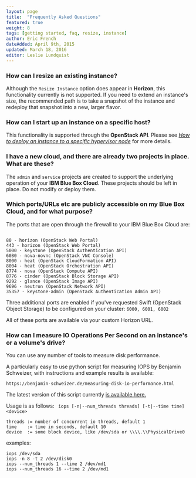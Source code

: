 ```yaml
---
layout: page
title:  "Frequently Asked Questions"
featured: true
weight: 8
tags: [getting started, faq, resize, instance]
author: Eric French
dateAdded: April 9th, 2015
updated: March 18, 2016
editor: Leslie Lundquist
---
```


### How can I resize an existing instance?

Although the `Resize Instance` option does appear in **Horizon**, this functionality currently is not supported. If you need to extend an instance's size, the recommended path is to take a snapshot of the instance and redeploy that snapshot into a new, larger flavor.



### How can I start up an instance on a specific host?
This functionality is supported through the **OpenStack API**.  Please see [_How to deploy an instance to a specific hypervisor node_](https://github.blueboxgrid.com/documentation/bluebox-docs/blob/master/Deploy_to_specific_hypervisor.md) for more details.



### I have a new cloud, and there are already two projects in place. What are these?

The `admin` and `service` projects are created to support the underlying operation of your **IBM Blue Box Cloud**. These projects should be left in place. Do not modify or deploy them.


### Which ports/URLs etc are publicly accessible on my Blue Box Cloud, and for what purpose?

The ports that are open through the firewall to your IBM Blue Box Cloud are:

```

80 - horizon (OpenStack Web Portal)
443 - horizon (OpenStack Web Portal)
5000 - keystone (OpenStack Authentication API)
6080 - nova-novnc (OpenStack VNC Console)
8000 - heat (OpenStack CloudFormation API)
8004 - heat (OpenStack Orchestration API)
8774 - nova (OpenStack Compute API)
8776 - cinder (OpenStack Block Storage API)
9292 - glance (OpenStack Image API)
9696 - neutron (OpenStack Network API)
35357 - keystone-admin (OpenStack Authentication Admin API)
```

Three additional ports are enabled if you've requested Swift (OpenStack Object Storage) to be configured on your cluster: `6000, 6001, 6002`

All of these ports are available via your custom Horizon URL.

### How can I measure IO Operations Per Second on an instance's or a volume's drive?


You can use any number of tools to measure disk performance.

A particularly easy to use python script for measuring IOPS by Benjamin Schweizer, with instructions and example results is available:

`https://benjamin-schweizer.de/measuring-disk-io-performance.html`

The latest version of this script currently [is available here.](https://benjamin-schweizer.de/files/iops/iops-2011-02-11)

Usage is as follows:
   ` iops [-n|--num_threads threads] [-t|--time time] <device>`

    threads := number of concurrent io threads, default 1
    time    := time in seconds, default 10
    device  := some block device, like /dev/sda or \\\\.\\PhysicalDrive0

examples:

    iops /dev/sda
    iops -n 8 -t 2 /dev/disk0
    iops --num_threads 1 --time 2 /dev/md1
    iops --num_threads 16 --time 2 /dev/md1
